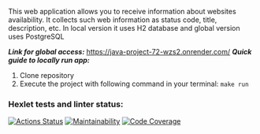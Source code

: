 This web application allows you to receive information about websites availability. It collects such web information as status code, title, description, etc. In local version it uses H2 database and global version uses PostgreSQL

**_Link for global access:_**
https://java-project-72-wzs2.onrender.com/
**_Quick guide to locally run app:_**
1. Clone repository
2. Execute the project with following command in your terminal: `make run`

### Hexlet tests and linter status:
[![Actions Status](https://github.com/HBirdman/java-project-72/actions/workflows/hexlet-check.yml/badge.svg)](https://github.com/HBirdman/java-project-72/actions)
[![Maintainability](https://qlty.sh/badges/1061feea-98f1-4f6f-bbe4-88f2a53b01d6/maintainability.svg)](https://qlty.sh/gh/HBirdman/projects/java-project-72)
[![Code Coverage](https://qlty.sh/badges/1061feea-98f1-4f6f-bbe4-88f2a53b01d6/test_coverage.svg)](https://qlty.sh/gh/HBirdman/projects/java-project-72)
